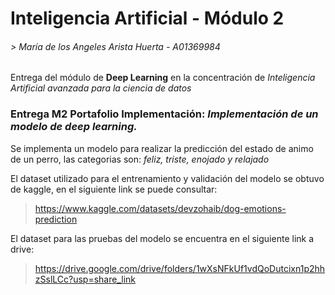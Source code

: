 # Inteligencia Artificial - Módulo 2
###### > María de los Angeles Arista Huerta - A01369984
Entrega del módulo de **Deep Learning** en la concentración de *Inteligencia Artificial avanzada para la ciencia de datos*

### Entrega M2 Portafolio Implementación: ***Implementación de un modelo de deep learning.***

Se implementa un modelo para realizar la predicción del estado de animo de un perro, las categorias son: *feliz, triste, enojado y relajado*

El dataset utilizado para el entrenamiento y validación del modelo se obtuvo de kaggle, en el siguiente link se puede consultar: 
> https://www.kaggle.com/datasets/devzohaib/dog-emotions-prediction

El dataset para las pruebas del modelo se encuentra en el siguiente link a drive:
> https://drive.google.com/drive/folders/1wXsNFkUf1vdQoDutcixn1p2hhzSslLCc?usp=share_link
